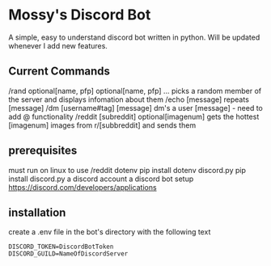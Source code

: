 # Mossy's Discord Bot

A simple, easy to understand discord bot written in python. Will be updated whenever I add new features.

## Current Commands

/rand optional[name, pfp] optional[name, pfp] ...
	picks a random member of the server and displays infomation about them
/echo [message]
	repeats [message]
/dm [username#tag] [message]
	dm's a user [message]
	- need to add @ functionality
/reddit [subreddit] optional[imagenum]
	gets the hottest [imagenum] images from r/[subbreddit] and sends them

## prerequisites

must run on linux to use /reddit
dotenv
	pip install dotenv
discord.py
	pip install discord.py
a discord account
a discord bot setup https://discord.com/developers/applications

## installation

create a .env file in the bot's directory with the following text

```# .env
DISCORD_TOKEN=DiscordBotToken
DISCORD_GUILD=NameOfDiscordServer
```
